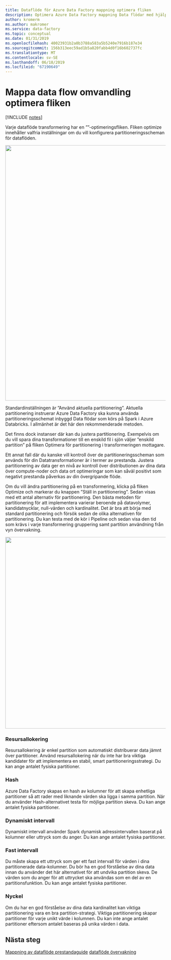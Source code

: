 ```yaml
---
title: Dataflöde för Azure Data Factory mappning optimera fliken
description: Optimera Azure Data Factory mappning Data flödar med hjälp av fliken optimera med partitionsinställningar
author: kromerm
ms.author: makromer
ms.service: data-factory
ms.topic: conceptual
ms.date: 01/31/2019
ms.openlocfilehash: 40023931b2a0b3788a583a5b5240e7916b187e34
ms.sourcegitcommit: 156b313eec59ad1b5a820fabb4d0f16b602737fc
ms.translationtype: MT
ms.contentlocale: sv-SE
ms.lasthandoff: 06/18/2019
ms.locfileid: "67190649"
---
```

# <a name="mapping-data-flow-transformation-optimize-tab"></a>Mappa data flow omvandling optimera fliken

[!INCLUDE [notes](../../includes/data-factory-data-flow-preview.md)]

Varje dataflöde transformering har en ””-optimeringsfliken. Fliken optimize innehåller valfria inställningar om du vill konfigurera partitioneringsscheman för dataflöden.

<img src="media/data-flow/opt001.png" width="800">

Standardinställningen är ”Använd aktuella partitionering”. Aktuella partitionering instruerar Azure Data Factory ska kunna använda partitioneringsschemat inbyggd Data flödar som körs på Spark i Azure Databricks. I allmänhet är det här den rekommenderade metoden.

Det finns dock instanser där kan du justera partitionering. Exempelvis om du vill spara dina transformationer till en enskild fil i sjön väljer ”enskild partition” på fliken Optimera för partitionering i transformeringen mottagare.

Ett annat fall där du kanske vill kontroll över de partitioneringsscheman som används för din Datatransformationer är i termer av prestanda. Justera partitionering av data ger en nivå av kontroll över distributionen av dina data över compute-noder och data ort optimeringar som kan såväl positivt som negativt prestanda påverkas av din övergripande flöde.

Om du vill ändra partitionering på en transformering, klicka på fliken Optimize och markerar du knappen ”Ställ in partitionering”. Sedan visas med ett antal alternativ för partitionering. Den bästa metoden för partitionering för att implementera varierar beroende på datavolymer, kandidatnycklar, null-värden och kardinalitet. Det är bra att börja med standard partitionering och försök sedan de olika alternativen för partitionering. Du kan testa med de kör i Pipeline och sedan visa den tid som krävs i varje transformering gruppering samt partition användning från vyn övervakning.

<img src="media/data-flow/opt002.png" width="600">

### <a name="round-robin"></a>Resursallokering

Resursallokering är enkel partition som automatiskt distribuerar data jämnt över partitioner. Använd resursallokering när du inte har bra viktiga kandidater för att implementera en stabil, smart partitioneringsstrategi. Du kan ange antalet fysiska partitioner.

### <a name="hash"></a>Hash

Azure Data Factory skapas en hash av kolumner för att skapa enhetliga partitioner så att rader med liknande värden ska ligga i samma partition. När du använder Hash-alternativet testa för möjliga partition skeva. Du kan ange antalet fysiska partitioner.

### <a name="dynamic-range"></a>Dynamiskt intervall

Dynamiskt intervall använder Spark dynamisk adressintervallen baserat på kolumner eller uttryck som du anger. Du kan ange antalet fysiska partitioner. 

### <a name="fixed-range"></a>Fast intervall

Du måste skapa ett uttryck som ger ett fast intervall för värden i dina partitionerade data-kolumner. Du bör ha en god förståelse av dina data innan du använder det här alternativet för att undvika partition skeva. De värden som du anger för att uttrycket ska användas som en del av en partitionsfunktion. Du kan ange antalet fysiska partitioner.

### <a name="key"></a>Nyckel

Om du har en god förståelse av dina data kardinalitet kan viktiga partitionering vara en bra partition-strategi. Viktiga partitionering skapar partitioner för varje unikt värde i kolumnen. Du kan inte ange antalet partitioner eftersom antalet baseras på unika värden i data.

## <a name="next-steps"></a>Nästa steg

[Mappning av dataflöde prestandaguide](concepts-data-flow-performance.md)
[dataflöde övervakning](concepts-data-flow-monitoring.md)
